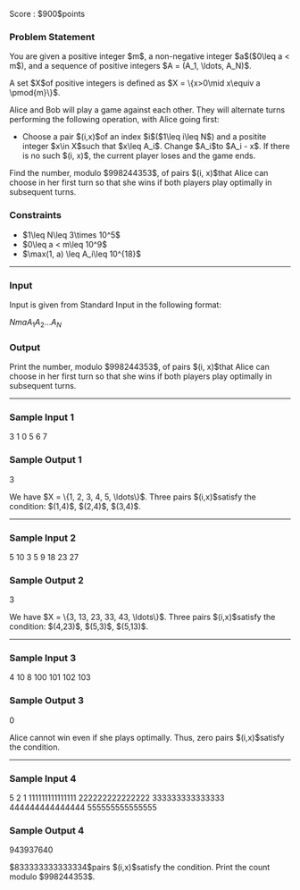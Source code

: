 
<div>

<span>

<span>

<p>
Score : $900$points
</p>

<div>

<section>

### **Problem Statement**

<p>
You are given a positive integer $m$, a non-negative integer $a$($0\leq a < m$), and a sequence of positive integers $A = (A_1, \ldots, A_N)$.
</p>

<p>
A set $X$of positive integers is defined as $X = \{x>0\mid x\equiv a \pmod{m}\}$.
</p>

<p>
Alice and Bob will play a game against each other. They will alternate turns performing the following operation, with Alice going first:
</p>

<ul>

<li>
Choose a pair $(i,x)$of an index $i$($1\leq i\leq N$) and a positite integer $x\in X$such that $x\leq A_i$. Change $A_i$to $A_i - x$. If there is no such $(i, x)$, the current player loses and the game ends.
</li>

</ul>

<p>
Find the number, modulo $998244353$, of pairs $(i, x)$that Alice can choose in her first turn so that she wins if both players play optimally in subsequent turns.
</p>

</section>

</div>

<div>

<section>

### **Constraints**

<ul>

<li>
$1\leq N\leq 3\times 10^5$
</li>

<li>
$0\leq a < m\leq 10^9$
</li>

<li>
$\max(1, a) \leq A_i\leq 10^{18}$
</li>

</ul>

</section>

</div>

---

<div>

<div>

<section>

### **Input**

<p>
Input is given from Standard Input in the following format:
</p>

<div>

$N$$m$$a$$A_1$$A_2$$\ldots$$A_N$
</div>

</section>

</div>

<div>

<section>

### **Output**

<p>
Print the number, modulo $998244353$, of pairs $(i, x)$that Alice can choose in her first turn so that she wins if both players play optimally in subsequent turns.
</p>

</section>

</div>

</div>

---

<div>

<section>

### **Sample Input 1**

<div>

3 1 0
5 6 7

</div>

</section>

</div>

<div>

<section>

### **Sample Output 1**

<div>

3

</div>

<p>
We have $X = \{1, 2, 3, 4, 5, \ldots\}$. Three pairs $(i,x)$satisfy the condition: $(1,4)$, $(2,4)$, $(3,4)$.
</p>

</section>

</div>

---

<div>

<section>

### **Sample Input 2**

<div>

5 10 3
5 9 18 23 27

</div>

</section>

</div>

<div>

<section>

### **Sample Output 2**

<div>

3

</div>

<p>
We have $X = \{3, 13, 23, 33, 43, \ldots\}$. Three pairs $(i,x)$satisfy the condition: $(4,23)$, $(5,3)$, $(5,13)$.
</p>

</section>

</div>

---

<div>

<section>

### **Sample Input 3**

<div>

4 10 8
100 101 102 103

</div>

</section>

</div>

<div>

<section>

### **Sample Output 3**

<div>

0

</div>

<p>
Alice cannot win even if she plays optimally. Thus, zero pairs $(i,x)$satisfy the condition.
</p>

</section>

</div>

---

<div>

<section>

### **Sample Input 4**

<div>

5 2 1
111111111111111 222222222222222 333333333333333 444444444444444 555555555555555

</div>

</section>

</div>

<div>

<section>

### **Sample Output 4**

<div>

943937640

</div>

<p>
$833333333333334$pairs $(i,x)$satisfy the condition. Print the count modulo $998244353$.
</p>

</section>

</div>

</span>

</span>

</div>
